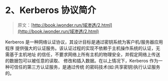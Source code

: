 # 2、Kerberos 协议简介

> 原文：[http://book.iwonder.run/域渗透/2.html](http://book.iwonder.run/域渗透/2.html)

Kerberos 是一种网络认证协议，其设计目标是通过密钥系统为客户机/服务器应用程序 提供强大的认证服务。该认证过程的实现不依赖于主机操作系统的认证，无需基于主机地址 的信任，不要求网络上所有主机的物理安全，并假定网络上传送的数据包可以被任意的读取、 修改和插入数据。在以上情况下，Kerberos 作为一种可信任的第三方认证服务，是通过传统 的密码技术(如:共享密钥)执行认证服务的。

